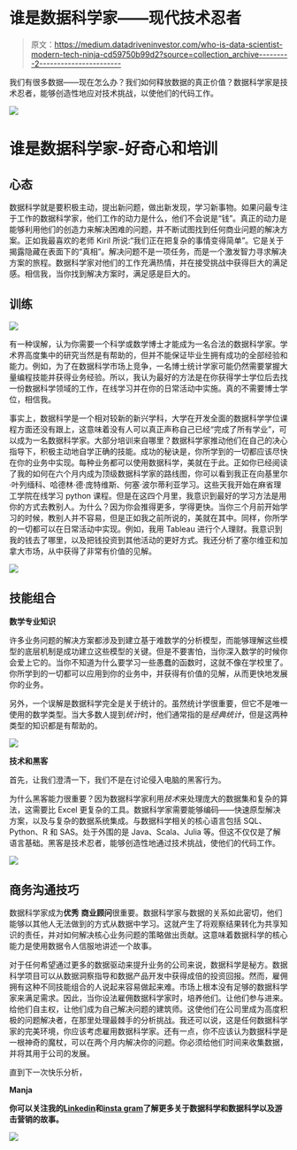 # 谁是数据科学家——现代技术忍者

> 原文：<https://medium.datadriveninvestor.com/who-is-data-scientist-modern-tech-ninja-cd59750b99d2?source=collection_archive---------2----------------------->

我们有很多数据——现在怎么办？我们如何释放数据的真正价值？数据科学家是技术忍者，能够创造性地应对技术挑战，以使他们的代码工作。

![](img/a727e4a794f95eca1382b18e6726482b.png)

# **谁是数据科学家-好奇心和培训**

## **心态**

数据科学就是要积极主动，提出新问题，做出新发现，学习新事物。如果问最专注于工作的数据科学家，他们工作的动力是什么，他们不会说是“钱”。真正的动力是能够利用他们的创造力来解决困难的问题，并不断试图找到任何商业问题的解决方案。正如我最喜欢的老师 Kiril 所说:“我们正在把复杂的事情变得简单”。它是关于揭露隐藏在表面下的“真相”。解决问题不是一项任务，而是一个激发智力寻求解决方案的旅程。数据科学家对他们的工作充满热情，并在接受挑战中获得巨大的满足感。相信我，当你找到解决方案时，满足感是巨大的。

## **训练**

![](img/27f59265f67fe19a6f0616dfb23e6b52.png)

有一种误解，认为你需要一个科学或数学博士才能成为一名合法的数据科学家。学术界高度集中的研究当然是有帮助的，但并不能保证毕业生拥有成功的全部经验和能力。例如，为了在数据科学市场上竞争，一名博士统计学家可能仍然需要掌握大量编程技能并获得业务经验。所以，我认为最好的方法是在你获得学士学位后去找一份数据科学领域的工作，在线学习并在你的日常活动中实施。真的不需要博士学位，相信我。

事实上，数据科学是一个相对较新的新兴学科，大学在开发全面的数据科学学位课程方面还没有跟上，这意味着没有人可以真正声称自己已经“完成了所有学业”，可以成为一名数据科学家。大部分培训来自哪里？数据科学家推动他们在自己的决心指导下，积极主动地自学正确的技能。成功的秘诀是，你所学到的一切都应该尽快在你的业务中实现。每种业务都可以使用数据科学，美就在于此。正如你已经阅读了我的如何在六个月内成为顶级数据科学家的路线图，你可以看到我正在向基里尔·叶列缅科、哈德林·德·庞特维斯、何塞·波尔蒂利亚学习。这些天我开始在麻省理工学院在线学习 python 课程。但是在这四个月里，我意识到最好的学习方法是用你的方式去教别人。为什么？因为你会推得更多，学得更快。当你三个月前开始学习的时候，教别人并不容易，但是正如我之前所说的，美就在其中。同样，你所学的一切都可以在日常活动中实现。例如，我用 Tableau 进行个人理财。我意识到我的钱去了哪里，以及把钱投资到其他活动的更好方式。我还分析了塞尔维亚和加拿大市场，从中获得了非常有价值的见解。

![](img/1e42b13b4d48d49d94cc897990767362.png)

## 技能组合

**数学专业知识**

许多业务问题的解决方案都涉及到建立基于难数学的分析模型，而能够理解这些模型的底层机制是成功建立这些模型的关键。但是不要害怕，当你深入数学的时候你会爱上它的。当你不知道为什么要学习一些愚蠢的函数时，这就不像在学校里了。你所学到的一切都可以应用到你的业务中，并获得有价值的见解，从而更快地发展你的业务。

另外，一个误解是数据科学完全是关于统计的。虽然统计学很重要，但它不是唯一使用的数学类型。当大多数人提到*统计*时，他们通常指的是*经典统计*，但是这两种类型的知识都是有帮助的。

![](img/b526f80675b8e5880513333eb0aefa3f.png)

**技术和黑客**

首先，让我们澄清一下，我们不是在讨论侵入电脑的黑客行为。

为什么黑客能力很重要？因为数据科学家利用*技术*来处理庞大的数据集和复杂的算法，这需要比 Excel 更复杂的工具。数据科学家需要能够编码——快速原型解决方案，以及与复杂的数据系统集成。与数据科学相关的核心语言包括 SQL、Python、R 和 SAS。处于外围的是 Java、Scala、Julia 等。但这不仅仅是了解语言基础。黑客是技术忍者，能够创造性地通过技术挑战，使他们的代码工作。

![](img/63855f2f1a422919a9206a2bb1ca264c.png)

## 商务沟通技巧

数据科学家成为**优秀** **商业顾问**很重要。数据科学家与数据的关系如此密切，他们能够以其他人无法做到的方式从数据中学习。这就产生了将观察结果转化为共享知识的责任，并对如何解决核心业务问题的策略做出贡献。这意味着数据科学的核心能力是使用数据令人信服地讲述一个故事。

对于任何希望通过更多的数据驱动来提升业务的公司来说，数据科学是秘方。数据科学项目可以从数据洞察指导和数据产品开发中获得成倍的投资回报。然而，雇佣拥有这种不同技能组合的人说起来容易做起来难。市场上根本没有足够的数据科学家来满足需求。因此，当你设法雇佣数据科学家时，培养他们。让他们参与进来。给他们自主权，让他们成为自己解决问题的建筑师。这使他们在公司里成为高度积极的问题解决者，在那里处理最棘手的分析挑战。我还可以说，这是任何数据科学家的完美环境，你应该考虑雇用数据科学家。还有一点，你不应该认为数据科学是一根神奇的魔杖，可以在两个月内解决你的问题。你必须给他们时间来收集数据，并将其用于公司的发展。

直到下一次快乐分析，

**Manja**

**你可以关注我的**[**Linkedin**](http://www.linkedin.com/in/manjabogicevic)**和**[**insta gram**](http://www.instagram.com/manjabogicevic/)**了解更多关于数据科学和数据科学以及游击营销的故事。**

[![](img/f9140841036a62a4b72e581af6d8b295.png)](http://eepurl.com/dqWBH1)